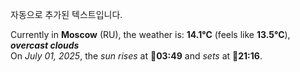 
자동으로 추가된 텍스트입니다.

<!--START_SECTION:weather:moscow-->
Currently in **Moscow** (RU), the weather is: **14.1°C** (feels like **13.5°C**), ***overcast clouds***<br/>
On *July 01, 2025*, the *sun rises* at 🌅**03:49** and *sets* at 🌇**21:16**.
<!--END_SECTION:weather-->
